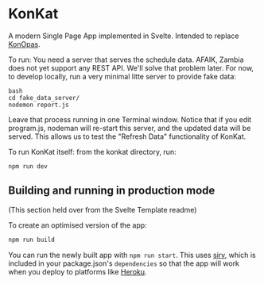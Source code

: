 # KonKat

A modern Single Page App implemented in Svelte. Intended to replace [KonOpas](https://github.com/eemeli/konopas).

To run: 
You need a server that serves the schedule data. AFAIK, Zambia does not yet support any REST API. We'll solve that problem
later. For now, to develop locally, run a very minimal litte server to provide fake data:
```
bash
cd fake_data_server/
nodemon report.js
```

Leave that process running in one Terminal window. Notice that if you edit program.js, nodeman will re-start this server,
and the updated data will be served. This allows us to test the "Refresh Data" functionality of KonKat.

To run KonKat itself: from the konkat directory, run:

```
npm run dev
```

## Building and running in production mode

(This section held over from the Svelte Template readme)

To create an optimised version of the app:

```bash
npm run build
```

You can run the newly built app with `npm run start`. This uses [sirv](https://github.com/lukeed/sirv), which is included in your package.json's `dependencies` so that the app will work when you deploy to platforms like [Heroku](https://heroku.com).


